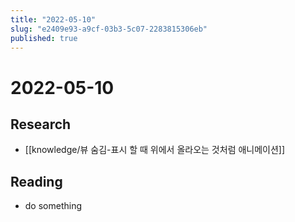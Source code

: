```yaml
---
title: "2022-05-10"
slug: "e2409e93-a9cf-03b3-5c07-2283815306eb"
published: true
---
```


# 2022-05-10

## Research

- [[knowledge/뷰 숨김-표시 할 때 위에서 올라오는 것처럼 애니메이션]]

## Reading

- do something